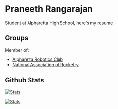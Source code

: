 # Praneeth Rangarajan

Student at Alpharetta High School, here's my [resume]()

## Groups

Member of:
* [Alpharetta Robotics Club]()
* [National Association of Rocketry]()

## Github Stats

[![Stats](https://github-readme-stats.vercel.app/api?username=rpraneeth05&include_all_commits=true&theme=dark&show_icons=true)](https://github.com/anuraghazra/github-readme-stats)

[![Stats](https://github-readme-stats.vercel.app/api/top-langs/?username=rpraneeth05&layout=compact&theme=dark&hide=html&langs_count=10)](https://github.com/anuraghazra/github-readme-stats)
